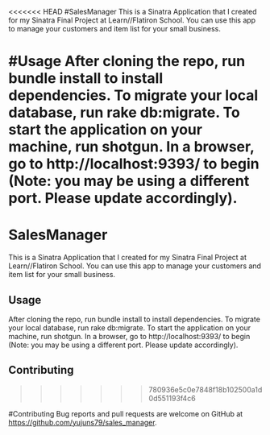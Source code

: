 <<<<<<< HEAD
#SalesManager
This is a Sinatra Application that I created for my Sinatra Final Project at Learn//Flatiron School.
You can use this app to manage your customers and item list for your small business.

#Usage
After cloning the repo, run bundle install to install dependencies. To migrate your local database, run rake db:migrate. To start the application on your machine, run shotgun. In a browser, go to http://localhost:9393/ to begin (Note: you may be using a different port. Please update accordingly).
=======
# SalesManager
This is a Sinatra Application that I created for my Sinatra Final Project at Learn//Flatiron School. You can use this app to manage your customers and item list for your small business. 


## Usage

After cloning the repo, run bundle install to install dependencies. To migrate your local database, run rake db:migrate. To start the application on your machine, run shotgun. In a browser, go to http://localhost:9393/ to begin (Note: you may be using a different port. Please update accordingly).

## Contributing
>>>>>>> 780936e5c0e7848f18b102500a1d0d551193f4c6

#Contributing
Bug reports and pull requests are welcome on GitHub at https://github.com/yujuns79/sales_manager.
